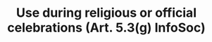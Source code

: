 ---
title: "Use during religious or official celebrations (Art. 5.3(g) InfoSoc)"
short: "info53g"
draft: "false"
summary: ""
linklaw: ""
---
